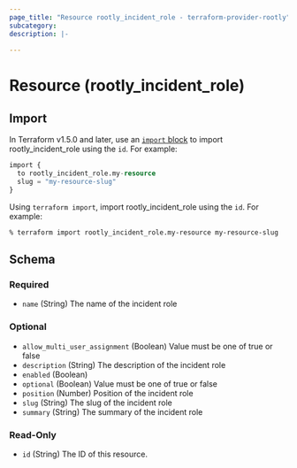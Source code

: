 ```yaml
---
page_title: "Resource rootly_incident_role - terraform-provider-rootly"
subcategory:
description: |-
    
---
```


# Resource (rootly_incident_role)





## Import

In Terraform v1.5.0 and later, use an [`import` block](https://developer.hashicorp.com/terraform/language/import) to import rootly_incident_role using the `id`. For example:

```terraform
import {
  to rootly_incident_role.my-resource
  slug = "my-resource-slug"
}
```

Using `terraform import`, import rootly_incident_role using the `id`. For example:

```console
% terraform import rootly_incident_role.my-resource my-resource-slug
```

<!-- schema generated by tfplugindocs -->
## Schema

### Required

- `name` (String) The name of the incident role

### Optional

- `allow_multi_user_assignment` (Boolean) Value must be one of true or false
- `description` (String) The description of the incident role
- `enabled` (Boolean)
- `optional` (Boolean) Value must be one of true or false
- `position` (Number) Position of the incident role
- `slug` (String) The slug of the incident role
- `summary` (String) The summary of the incident role

### Read-Only

- `id` (String) The ID of this resource.
